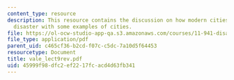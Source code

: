 ```yaml
---
content_type: resource
description: This resource contains the discussion on how modern cities recover from
  disaster with some examples of cities.
file: https://ol-ocw-studio-app-qa.s3.amazonaws.com/courses/11-941-disaster-vulnerability-and-resilience-spring-2005/45999f98dfc2ef2217fcacd4d63fb341_vale_lect9rev.pdf
file_type: application/pdf
parent_uid: c465cf36-b2cd-f07c-c5dc-7a10d5f64453
resourcetype: Document
title: vale_lect9rev.pdf
uid: 45999f98-dfc2-ef22-17fc-acd4d63fb341
---
```

